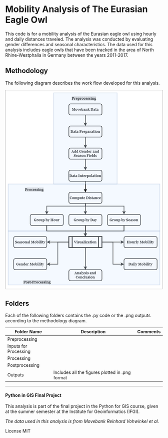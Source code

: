 # Mobility Analysis of The Eurasian Eagle Owl 

This code is for a mobility analysis of the Eurasian eagle owl using hourly and daily distances traveled. 
The analysis was conducted by evaluating gender differences and seasonal characteristics. 
The data used for this analysis includes eagle owls that have been tracked in the area of North Rhine-Westphalia in Germany between the years 2011-2017. 

## Methodology

The following diagram describes the work flow developed for this analysis.

![Methodology Diagram](https://github.com/Einavg7/PIG_FinalProject/blob/master/Method_PIG.png?raw=true)

## Folders

Each of the following folders contains the .py code or the .png outputs according to the methodology diagram. 

| Folder Name           | Description   | Comments  |
| -------------         |-------------  | ------    |
| Preprocessing         |               |      |
| Inputs for Processing |               |       |
| Processing            |               |        |
| Postprocessing        |               |           |
| Outputs               |   Includes all the figures plotted in .png format            |           |



---
#### Python in GIS Final Project
This analysis is part of the final project in the Python for GIS course, given at the summer semester at the Institute for Geoinformatics (IFGI).  

*The data used in this analysis is from Movebank Reinhard Vohwinkel et al.*

License MIT
